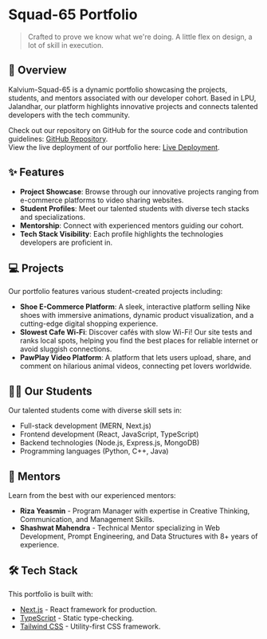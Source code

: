 # Squad-65 Portfolio

> Crafted to prove we know what we're doing. A little flex on design, a lot of skill in execution.

## 🚀 Overview

Kalvium-Squad-65 is a dynamic portfolio showcasing the projects, students, and mentors associated with our developer cohort. Based in LPU, Jalandhar, our platform highlights innovative projects and connects talented developers with the tech community.

Check out our repository on GitHub for the source code and contribution guidelines: [GitHub Repository](https://github.com/kdinesh24/S65-Portfolio).  
View the live deployment of our portfolio here: [Live Deployment](https://s65-portfolio.vercel.app).

## ✨ Features

- **Project Showcase**: Browse through our innovative projects ranging from e-commerce platforms to video sharing websites.
- **Student Profiles**: Meet our talented students with diverse tech stacks and specializations.
- **Mentorship**: Connect with experienced mentors guiding our cohort.
- **Tech Stack Visibility**: Each profile highlights the technologies developers are proficient in.

## 💻 Projects

Our portfolio features various student-created projects including:

- **Shoe E-Commerce Platform**: A sleek, interactive platform selling Nike shoes with immersive animations, dynamic product visualization, and a cutting-edge digital shopping experience.
- **Slowest Cafe Wi-Fi**: Discover cafés with slow Wi-Fi! Our site tests and ranks local spots, helping you find the best places for reliable internet or avoid sluggish connections.
- **PawPlay Video Platform**: A platform that lets users upload, share, and comment on hilarious animal videos, connecting pet lovers worldwide.

## 👨‍💻 Our Students

Our talented students come with diverse skill sets in:

- Full-stack development (MERN, Next.js)
- Frontend development (React, JavaScript, TypeScript)
- Backend technologies (Node.js, Express.js, MongoDB)
- Programming languages (Python, C++, Java)

## 🧠 Mentors

Learn from the best with our experienced mentors:

- **Riza Yeasmin** - Program Manager with expertise in Creative Thinking, Communication, and Management Skills.
- **Shashwat Mahendra** - Technical Mentor specializing in Web Development, Prompt Engineering, and Data Structures with 8+ years of experience.

## 🛠️ Tech Stack

This portfolio is built with:

- [Next.js](https://nextjs.org/) - React framework for production.
- [TypeScript](https://www.typescriptlang.org/) - Static type-checking.
- [Tailwind CSS](https://tailwindcss.com/) - Utility-first CSS framework.

